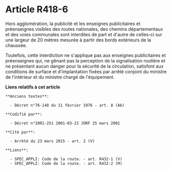 # Article R418-6

Hors agglomération, la publicité et les enseignes publicitaires et préenseignes visibles des routes nationales, des chemins
départementaux et des voies communales sont interdites de part et d'autre de celles-ci sur une largeur de 20 mètres mesurée à
partir des bords extérieurs de la chaussée.

Toutefois, cette interdiction ne s'applique pas aux enseignes publicitaires et préenseignes qui, ne gênant pas la perception
de la signalisation routière et ne présentant aucun danger pour la sécurité de la circulation, satisfont aux conditions de
surface et d'implantation fixées par arrêté conjoint du ministre de l'intérieur et du ministre chargé de l'équipement.

**Liens relatifs à cet article**

	**Anciens textes**:

	  - Décret n°76-148 du 11 février 1976 - art. 8 (Ab)

	**Codifié par**:

	  - Décret n°2001-251 2001-03-22 JORF 25 mars 2001

	**Cité par**:

	  - Arrêté du 23 mars 2015 - art. 2 (V)

	**Liens**:

	  - SPEC_APPLI: Code de la route. - art. R432-1 (V)
	  - SPEC_APPLI: Code de la route. - art. R432-2 (M)
